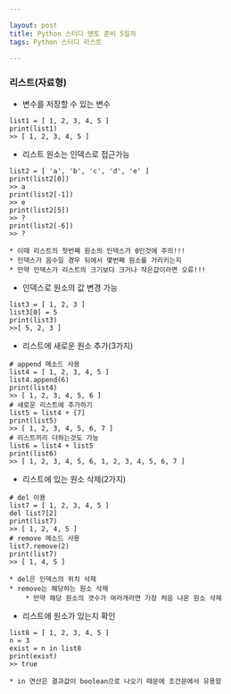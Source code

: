 ```yaml
---

layout: post
title: Python 스터디 멘토 준비 5일차
tags: Python 스터디 리스트

---
```


### 리스트(자료형)
* 변수를 저장할 수 있는 변수
```
list1 = [ 1, 2, 3, 4, 5 ]
print(list1)
>> [ 1, 2, 3, 4, 5 ]
```

* 리스트 원소는 인덱스로 접근가능
```
list2 = [ 'a', 'b', 'c', 'd', 'e' ]
print(list2[0])
>> a
print(list2[-1])
>> e
print(list2[5])
>> ?
print(list2[-6])
>> ?
```
	* 이때 리스트의 첫번째 원소의 인덱스가 0인것에 주의!!!
	* 인덱스가 음수일 경우 뒤에서 몇번째 원소를 가리키는지
	* 만약 인덱스가 리스트의 크기보다 크거나 작은값이라면 오류!!!

* 인덱스로 원소의 값 변경 가능
```
list3 = [ 1, 2, 3 ]
list3[0] = 5
print(list3)
>>[ 5, 2, 3 ]
```

* 리스트에 새로운 원소 추가(3가지)
```
# append 메소드 사용
list4 = [ 1, 2, 3, 4, 5 ]
list4.append(6)
print(list4)
>> [ 1, 2, 3, 4, 5, 6 ]
# 새로운 리스트에 추가하기
list5 = list4 + [7]
print(list5)
>> [ 1, 2, 3, 4, 5, 6, 7 ]
# 리스트끼리 더하는것도 가능
list6 = list4 + list5
print(list6)
>> [ 1, 2, 3, 4, 5, 6, 1, 2, 3, 4, 5, 6, 7 ]
```

* 리스트에 있는 원소 삭제(2가지)
```
# del 이용
list7 = [ 1, 2, 3, 4, 5 ]
del list7[2]
print(list7)
>> [ 1, 2, 4, 5 ]
# remove 메소드 사용
list7.remove(2)
print(list7)
>> [ 1, 4, 5 ]
```
	* del은 인덱스의 위치 삭제
	* remove는 해당하는 원소 삭제
		* 만약 해당 원소의 갯수가 여러개라면 가장 처음 나온 원소 삭제

* 리스트에 원소가 있는지 확인
```
list8 = [ 1, 2, 3, 4, 5 ]
n = 3
exist = n in list8
print(exist)
>> true
```
	* in 연산은 결과값이 boolean으로 나오기 때문에 조건문에서 유용함